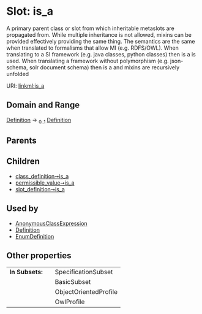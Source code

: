 
# Slot: is_a


A primary parent class or slot from which inheritable metaslots are propagated from. While multiple inheritance is not allowed, mixins can be provided effectively providing the same thing. The semantics are the same when translated to formalisms that allow MI (e.g. RDFS/OWL). When translating to a SI framework (e.g. java classes, python classes) then is a is used. When translating a framework without polymorphism (e.g. json-schema, solr document schema) then is a and mixins are recursively unfolded

URI: [linkml:is_a](https://w3id.org/linkml/is_a)


## Domain and Range

[Definition](Definition.md) &#8594;  <sub>0..1</sub> [Definition](Definition.md)

## Parents


## Children

 *  [class_definition➞is_a](class_definition_is_a.md)
 *  [permissible_value➞is_a](permissible_value_is_a.md)
 *  [slot_definition➞is_a](slot_definition_is_a.md)

## Used by

 * [AnonymousClassExpression](AnonymousClassExpression.md)
 * [Definition](Definition.md)
 * [EnumDefinition](EnumDefinition.md)

## Other properties

|  |  |  |
| --- | --- | --- |
| **In Subsets:** | | SpecificationSubset |
|  | | BasicSubset |
|  | | ObjectOrientedProfile |
|  | | OwlProfile |

